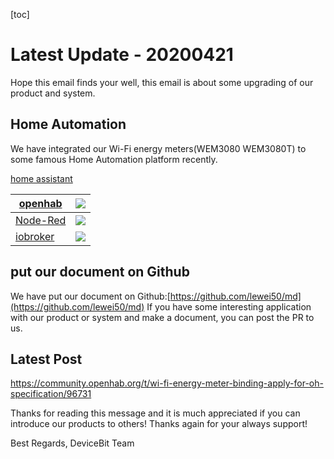 [toc]

# Latest Update - 20200421

Hope this email finds your well, this email is about some upgrading of our product and system.



## Home Automation

We have integrated our Wi-Fi energy meters(WEM3080 WEM3080T) to some famous Home Automation platform recently.



[home assistant](https://www.home-assistant.io/integrations/iammeter/)



| [openhab](https://www.iammeter.com/doc/iammeter/openhab.html) | ![](https://leweidoc.oss-cn-hangzhou.aliyuncs.com/lewei50/img/iammeter/openhabwps8.jpg?x-oss-process=style/he600) |
| ------------------------------------------------------------ | ------------------------------------------------------------ |
| [Node-Red](https://www.iammeter.com/doc/iammeter/nodered.html) | ![](https://leweidoc.oss-cn-hangzhou.aliyuncs.com/lewei50/img/iammeter/noderedimage-20200402103854834.png?x-oss-process=style/he600) |
| [iobroker](https://www.iammeter.com/doc/iammeter/iobroker.html) | ![](https://leweidoc.oss-cn-hangzhou.aliyuncs.com/lewei50/img/iammeter/iobrokerimage-20200416183503571.png?x-oss-process=style/he600) |





## put our document on Github

We have put our document on Github:[https://github.com/lewei50/md](https://github.com/lewei50/md)
If you have some interesting application with our product or system and make a document, you can post the PR to us.



## Latest Post

https://community.openhab.org/t/wi-fi-energy-meter-binding-apply-for-oh-specification/96731


Thanks for reading this message and it is much appreciated if you can introduce our products to others! Thanks again for your always support!

Best Regards,
DeviceBit Team

